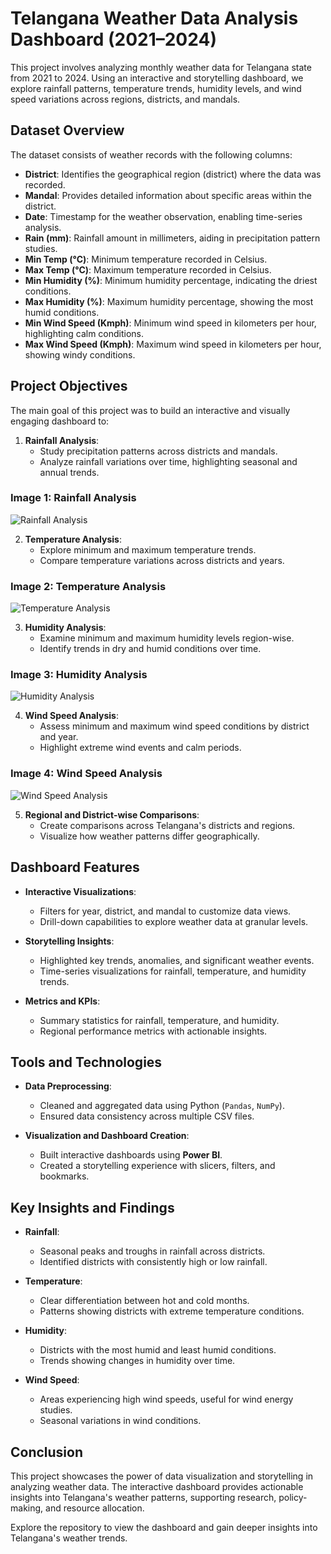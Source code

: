 # Telangana Weather Data Analysis Dashboard (2021–2024)

This project involves analyzing monthly weather data for Telangana state from 2021 to 2024. Using an interactive and storytelling dashboard, we explore rainfall patterns, temperature trends, humidity levels, and wind speed variations across regions, districts, and mandals.

## Dataset Overview

The dataset consists of weather records with the following columns:

- **District**: Identifies the geographical region (district) where the data was recorded.
- **Mandal**: Provides detailed information about specific areas within the district.
- **Date**: Timestamp for the weather observation, enabling time-series analysis.
- **Rain (mm)**: Rainfall amount in millimeters, aiding in precipitation pattern studies.
- **Min Temp (°C)**: Minimum temperature recorded in Celsius.
- **Max Temp (°C)**: Maximum temperature recorded in Celsius.
- **Min Humidity (%)**: Minimum humidity percentage, indicating the driest conditions.
- **Max Humidity (%)**: Maximum humidity percentage, showing the most humid conditions.
- **Min Wind Speed (Kmph)**: Minimum wind speed in kilometers per hour, highlighting calm conditions.
- **Max Wind Speed (Kmph)**: Maximum wind speed in kilometers per hour, showing windy conditions.

## Project Objectives

The main goal of this project was to build an interactive and visually engaging dashboard to:

1. **Rainfall Analysis**:
   - Study precipitation patterns across districts and mandals.
   - Analyze rainfall variations over time, highlighting seasonal and annual trends.

### Image 1: Rainfall Analysis
![Rainfall Analysis](./assets/img1.png)

2. **Temperature Analysis**:
   - Explore minimum and maximum temperature trends.
   - Compare temperature variations across districts and years.

### Image 2: Temperature Analysis
![Temperature Analysis](./assets/img2.png)

3. **Humidity Analysis**:
   - Examine minimum and maximum humidity levels region-wise.
   - Identify trends in dry and humid conditions over time.
  
### Image 3: Humidity Analysis
![Humidity Analysis](./assets/img3.png)

4. **Wind Speed Analysis**:
   - Assess minimum and maximum wind speed conditions by district and year.
   - Highlight extreme wind events and calm periods.

### Image 4: Wind Speed Analysis
![Wind Speed Analysis](./assets/img4.png)

5. **Regional and District-wise Comparisons**:
   - Create comparisons across Telangana's districts and regions.
   - Visualize how weather patterns differ geographically.

## Dashboard Features

- **Interactive Visualizations**:
  - Filters for year, district, and mandal to customize data views.
  - Drill-down capabilities to explore weather data at granular levels.
  
- **Storytelling Insights**:
  - Highlighted key trends, anomalies, and significant weather events.
  - Time-series visualizations for rainfall, temperature, and humidity trends.

- **Metrics and KPIs**:
  - Summary statistics for rainfall, temperature, and humidity.
  - Regional performance metrics with actionable insights.

## Tools and Technologies

- **Data Preprocessing**:
  - Cleaned and aggregated data using Python (`Pandas`, `NumPy`).
  - Ensured data consistency across multiple CSV files.
  
- **Visualization and Dashboard Creation**:
  - Built interactive dashboards using **Power BI**.
  - Created a storytelling experience with slicers, filters, and bookmarks.

## Key Insights and Findings

- **Rainfall**:
  - Seasonal peaks and troughs in rainfall across districts.
  - Identified districts with consistently high or low rainfall.
  
- **Temperature**:
  - Clear differentiation between hot and cold months.
  - Patterns showing districts with extreme temperature conditions.
  
- **Humidity**:
  - Districts with the most humid and least humid conditions.
  - Trends showing changes in humidity over time.

- **Wind Speed**:
  - Areas experiencing high wind speeds, useful for wind energy studies.
  - Seasonal variations in wind conditions.

## Conclusion

This project showcases the power of data visualization and storytelling in analyzing weather data. The interactive dashboard provides actionable insights into Telangana's weather patterns, supporting research, policy-making, and resource allocation. 

Explore the repository to view the dashboard and gain deeper insights into Telangana's weather trends.
